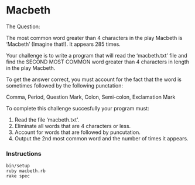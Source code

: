 # Macbeth

The Question:

The most common word greater than 4 characters in the play Macbeth is ‘Macbeth’ (Imagine that!). It appears 285 times.

Your challenge is to write a program that will read the ‘macbeth.txt’ file and find the SECOND MOST COMMON word greater than 4 characters in length in the play Macbeth.

To get the answer correct, you must account for the fact that the word is sometimes followed by the following punctation:

Comma, Period, Question Mark, Colon, Semi-colon, Exclamation Mark

To complete this challenge succesfully your program must:
1. Read the file ‘macbeth.txt’.
2. Eliminate all words that are 4 characters or less.
3. Account for words that are followed by puncutation.
4. Output the 2nd most common word and the number of times it appears.


### Instructions

```
bin/setup
ruby macbeth.rb
rake spec
```